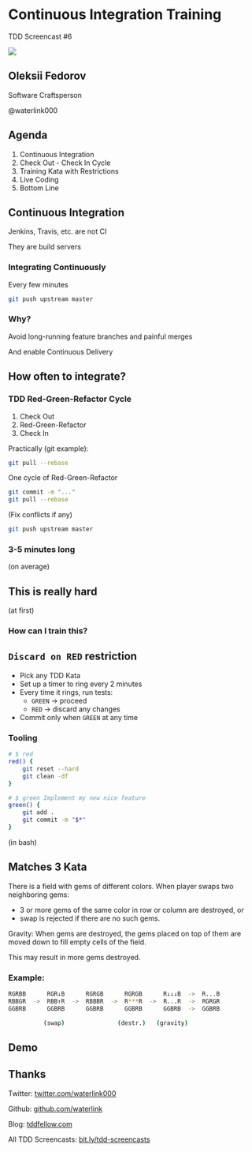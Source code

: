 # Continuous Integration Training

TDD Screencast #6



<img src="../my-presentation-template/me.jpeg" class="photo-me">

## Oleksii Fedorov

Software Craftsperson

@waterlink000



## Agenda

1. Continuous Integration
2. Check Out - Check In Cycle
3. Training Kata with Restrictions
4. Live Coding
5. Bottom Line



## Continuous Integration

Jenkins, Travis, etc. are not CI

They are build servers


### Integrating Continuously

Every few minutes

```bash
git push upstream master
```


### Why?

Avoid long-running feature branches and painful merges

And enable Continuous Delivery



## How often to integrate?


### TDD Red-Green-Refactor Cycle

1. Check Out
2. Red-Green-Refactor
3. Check In


Practically (git example):

```bash
git pull --rebase
```

One cycle of Red-Green-Refactor

```bash
git commit -m "..."
git pull --rebase
```

(Fix conflicts if any)

```bash
git push upstream master
```


### 3-5 minutes long

(on average)



## This is really hard

(at first)


### How can I train this?



## `Discard on RED` restriction

- Pick any TDD Kata
- Set up a timer to ring every 2 minutes
- Every time it rings, run tests:
  - `GREEN` -> proceed
  - `RED` -> discard any changes
- Commit only when `GREEN` at any time


### Tooling

```bash
# $ red
red() {
	git reset --hard
	git clean -df
}

# $ green Implement my new nice feature
green() {
	git add .
	git commit -m "$*"
}
```

(in bash)



## Matches 3 Kata

There is a field with gems of different colors. When player swaps two neighboring gems:

- 3 or more gems of the same color in row or column are destroyed, or
- swap is rejected if there are no such gems.

Gravity: When gems are destroyed, the gems placed on top of them are moved down to fill empty cells of the field.

This may result in more gems destroyed.


### Example:

```bash
RGRBB      RGR↓B      RGRGB      RGRGB      R↓↓↓B  ->  R...B
RBBGR  ->  RBB↑R  ->  RBBBR  ->  R***R  ->  R...R  ->  RGRGR
GGBRB      GGBRB      GGBRB      GGBRB      GGBRB  ->  GGBRB

          (swap)               (destr.)   (gravity)
```



## Demo




## Thanks

Twitter: [twitter.com/waterlink000](https://twitter.com/waterlink000)

Github: [github.com/waterlink](https://github.com/waterlink)

Blog: [tddfellow.com](http://tddfellow.com)

All TDD Screencasts: [bit.ly/tdd-screencasts](http://bit.ly/tdd-screencasts)
